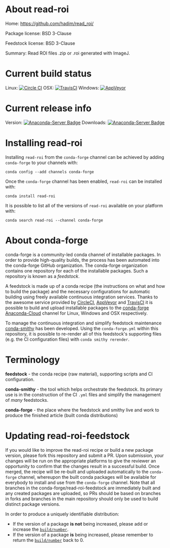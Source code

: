 About read-roi
==============

Home: https://github.com/hadim/read_roi/

Package license: BSD 3-Clause

Feedstock license: BSD 3-Clause

Summary: Read ROI files .zip or .roi generated with ImageJ.



Current build status
====================

Linux: [![Circle CI](https://circleci.com/gh/conda-forge/read-roi-feedstock.svg?style=shield)](https://circleci.com/gh/conda-forge/read-roi-feedstock)
OSX: [![TravisCI](https://travis-ci.org/conda-forge/read-roi-feedstock.svg?branch=master)](https://travis-ci.org/conda-forge/read-roi-feedstock)
Windows: [![AppVeyor](https://ci.appveyor.com/api/projects/status/github/conda-forge/read-roi-feedstock?svg=True)](https://ci.appveyor.com/project/conda-forge/read-roi-feedstock/branch/master)

Current release info
====================
Version: [![Anaconda-Server Badge](https://anaconda.org/conda-forge/read-roi/badges/version.svg)](https://anaconda.org/conda-forge/read-roi)
Downloads: [![Anaconda-Server Badge](https://anaconda.org/conda-forge/read-roi/badges/downloads.svg)](https://anaconda.org/conda-forge/read-roi)

Installing read-roi
===================

Installing `read-roi` from the `conda-forge` channel can be achieved by adding `conda-forge` to your channels with:

```
conda config --add channels conda-forge
```

Once the `conda-forge` channel has been enabled, `read-roi` can be installed with:

```
conda install read-roi
```

It is possible to list all of the versions of `read-roi` available on your platform with:

```
conda search read-roi --channel conda-forge
```


About conda-forge
=================

conda-forge is a community-led conda channel of installable packages.
In order to provide high-quality builds, the process has been automated into the
conda-forge GitHub organization. The conda-forge organization contains one repository
for each of the installable packages. Such a repository is known as a *feedstock*.

A feedstock is made up of a conda recipe (the instructions on what and how to build
the package) and the necessary configurations for automatic building using freely
available continuous integration services. Thanks to the awesome service provided by
[CircleCI](https://circleci.com/), [AppVeyor](http://www.appveyor.com/)
and [TravisCI](https://travis-ci.org/) it is possible to build and upload installable
packages to the [conda-forge](https://anaconda.org/conda-forge)
[Anaconda-Cloud](http://docs.anaconda.org/) channel for Linux, Windows and OSX respectively.

To manage the continuous integration and simplify feedstock maintenance
[conda-smithy](http://github.com/conda-forge/conda-smithy) has been developed.
Using the ``conda-forge.yml`` within this repository, it is possible to re-render all of
this feedstock's supporting files (e.g. the CI configuration files) with ``conda smithy rerender``.


Terminology
===========

**feedstock** - the conda recipe (raw material), supporting scripts and CI configuration.

**conda-smithy** - the tool which helps orchestrate the feedstock.
                   Its primary use is in the construction of the CI ``.yml`` files
                   and simplify the management of *many* feedstocks.

**conda-forge** - the place where the feedstock and smithy live and work to
                  produce the finished article (built conda distributions)


Updating read-roi-feedstock
===========================

If you would like to improve the read-roi recipe or build a new
package version, please fork this repository and submit a PR. Upon submission,
your changes will be run on the appropriate platforms to give the reviewer an
opportunity to confirm that the changes result in a successful build. Once
merged, the recipe will be re-built and uploaded automatically to the
`conda-forge` channel, whereupon the built conda packages will be available for
everybody to install and use from the `conda-forge` channel.
Note that all branches in the conda-forge/read-roi-feedstock are
immediately built and any created packages are uploaded, so PRs should be based
on branches in forks and branches in the main repository should only be used to
build distinct package versions.

In order to produce a uniquely identifiable distribution:
 * If the version of a package **is not** being increased, please add or increase
   the [``build/number``](http://conda.pydata.org/docs/building/meta-yaml.html#build-number-and-string).
 * If the version of a package **is** being increased, please remember to return
   the [``build/number``](http://conda.pydata.org/docs/building/meta-yaml.html#build-number-and-string)
   back to 0.
